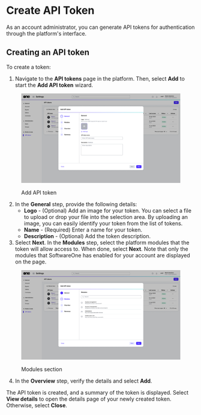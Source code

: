 # Create API Token

As an account administrator, you can generate API tokens for authentication through the platform's interface.

## Creating an API token

To create a token:

1. Navigate to the **API tokens** page in the platform. Then, select **Add** to start the **Add API token** wizard.

<figure><img src="../../../.gitbook/assets/image (990).png" alt=""><figcaption><p>Add API token</p></figcaption></figure>

2. In the **General** step, provide the following details:
   * **Logo** - (Optional) Add an image for your token. You can select a file to upload or drop your file into the selection area. By uploading an image, you can easily identify your token from the list of tokens.&#x20;
   * **Name** - (Required) Enter a name for your token.&#x20;
   * **Description** - (Optional) Add the token description.
3. Select **Next**. In the **Modules** step, select the platform modules that the token will allow access to. When done, select **Next**. Note that only the modules that SoftwareOne has enabled for your account are displayed on the page.&#x20;

<figure><img src="../../../.gitbook/assets/image (991).png" alt=""><figcaption><p>Modules section</p></figcaption></figure>

4. In the **Overview** step, verify the details and select **Add**.

The API token is created, and a summary of the token is displayed. Select **View details** to open the details page of your newly created token. Otherwise, select **Close**.&#x20;
